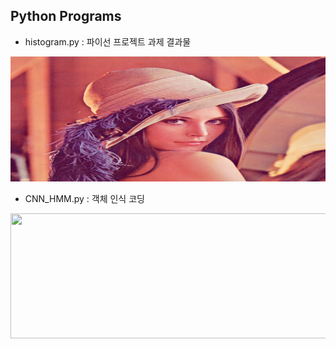 ## Python Programs

- histogram.py : 파이선 프로젝트 과제 결과물

<p align="center">
  
<img src="./lena.png"  width="640" height="200">

- CNN_HMM.py : 객체 인식 코딩

<img src="./bn.png"  width="640" height="200">

</p>
